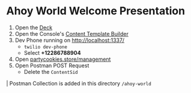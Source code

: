 # Ahoy World Welcome Presentation

1. Open the [Deck](https://docs.google.com/presentation/d/103NUG7xctY4wuDFrB4fJBQ65gzYP3ZwB7ipQkVzwKho/edit?usp=sharing)
2. Open the Console's [Content Template Builder](https://console.twilio.com/us1/develop/sms/content-template-builder)
3. Dev Phone running on [http://localhost:1337/](http://localhost:1337/)
    - `twilio dev-phone`
    - Select **+12286788904**
4. Open [partycookies.store/management](https://partycookies.store/management)
5. Open Postman POST Request
    - Delete the `ContentSid`

| Postman Collection is added in this directory `/ahoy-world`
